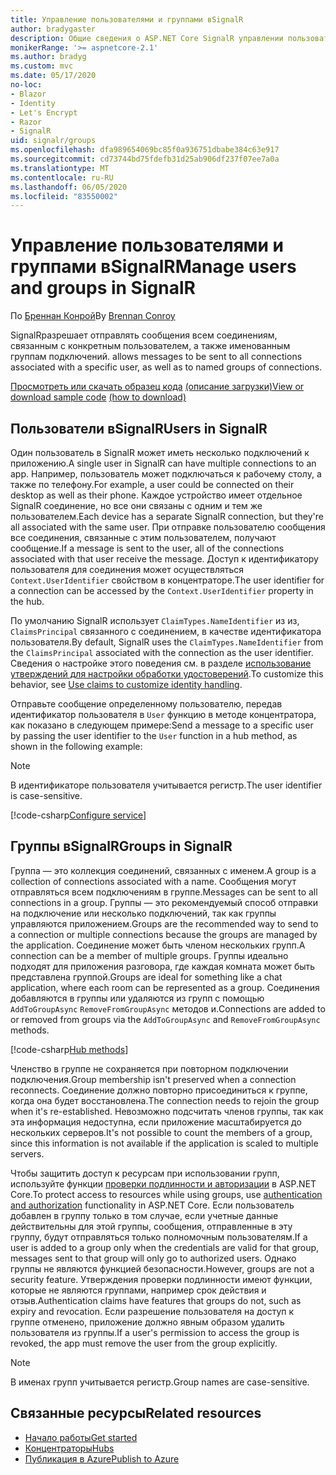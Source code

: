 ```yaml
---
title: Управление пользователями и группами вSignalR
author: bradygaster
description: Общие сведения о ASP.NET Core SignalR управлении пользователями и группами.
monikerRange: '>= aspnetcore-2.1'
ms.author: bradyg
ms.custom: mvc
ms.date: 05/17/2020
no-loc:
- Blazor
- Identity
- Let's Encrypt
- Razor
- SignalR
uid: signalr/groups
ms.openlocfilehash: dfa989654069bc85f0a936751dbabe384c63e917
ms.sourcegitcommit: cd73744bd75fdefb31d25ab906df237f07ee7a0a
ms.translationtype: MT
ms.contentlocale: ru-RU
ms.lasthandoff: 06/05/2020
ms.locfileid: "83550002"
---
```

# <a name="manage-users-and-groups-in-signalr"></a><span data-ttu-id="150e0-103">Управление пользователями и группами вSignalR</span><span class="sxs-lookup"><span data-stu-id="150e0-103">Manage users and groups in SignalR</span></span>

<span data-ttu-id="150e0-104">По [Бреннан Конрой](https://github.com/BrennanConroy)</span><span class="sxs-lookup"><span data-stu-id="150e0-104">By [Brennan Conroy](https://github.com/BrennanConroy)</span></span>

SignalR<span data-ttu-id="150e0-105">разрешает отправлять сообщения всем соединениям, связанным с конкретным пользователем, а также именованным группам подключений.</span><span class="sxs-lookup"><span data-stu-id="150e0-105"> allows messages to be sent to all connections associated with a specific user, as well as to named groups of connections.</span></span>

<span data-ttu-id="150e0-106">[Просмотреть или скачать образец кода](https://github.com/dotnet/AspNetCore.Docs/tree/master/aspnetcore/signalr/groups/sample/) [(описание загрузки)](xref:index#how-to-download-a-sample)</span><span class="sxs-lookup"><span data-stu-id="150e0-106">[View or download sample code](https://github.com/dotnet/AspNetCore.Docs/tree/master/aspnetcore/signalr/groups/sample/) [(how to download)](xref:index#how-to-download-a-sample)</span></span>

## <a name="users-in-signalr"></a><span data-ttu-id="150e0-107">Пользователи вSignalR</span><span class="sxs-lookup"><span data-stu-id="150e0-107">Users in SignalR</span></span>

<span data-ttu-id="150e0-108">Один пользователь в SignalR может иметь несколько подключений к приложению.</span><span class="sxs-lookup"><span data-stu-id="150e0-108">A single user in SignalR can have multiple connections to an app.</span></span> <span data-ttu-id="150e0-109">Например, пользователь может подключаться к рабочему столу, а также по телефону.</span><span class="sxs-lookup"><span data-stu-id="150e0-109">For example, a user could be connected on their desktop as well as their phone.</span></span> <span data-ttu-id="150e0-110">Каждое устройство имеет отдельное SignalR соединение, но все они связаны с одним и тем же пользователем.</span><span class="sxs-lookup"><span data-stu-id="150e0-110">Each device has a separate SignalR connection, but they're all associated with the same user.</span></span> <span data-ttu-id="150e0-111">При отправке пользователю сообщения все соединения, связанные с этим пользователем, получают сообщение.</span><span class="sxs-lookup"><span data-stu-id="150e0-111">If a message is sent to the user, all of the connections associated with that user receive the message.</span></span> <span data-ttu-id="150e0-112">Доступ к идентификатору пользователя для соединения может осуществляться `Context.UserIdentifier` свойством в концентраторе.</span><span class="sxs-lookup"><span data-stu-id="150e0-112">The user identifier for a connection can be accessed by the `Context.UserIdentifier` property in the hub.</span></span>

<span data-ttu-id="150e0-113">По умолчанию SignalR использует `ClaimTypes.NameIdentifier` из из, `ClaimsPrincipal` связанного с соединением, в качестве идентификатора пользователя.</span><span class="sxs-lookup"><span data-stu-id="150e0-113">By default, SignalR uses the `ClaimTypes.NameIdentifier` from the `ClaimsPrincipal` associated with the connection as the user identifier.</span></span> <span data-ttu-id="150e0-114">Сведения о настройке этого поведения см. в разделе [использование утверждений для настройки обработки удостоверений](xref:signalr/authn-and-authz#use-claims-to-customize-identity-handling).</span><span class="sxs-lookup"><span data-stu-id="150e0-114">To customize this behavior, see [Use claims to customize identity handling](xref:signalr/authn-and-authz#use-claims-to-customize-identity-handling).</span></span>

<span data-ttu-id="150e0-115">Отправьте сообщение определенному пользователю, передав идентификатор пользователя в `User` функцию в методе концентратора, как показано в следующем примере:</span><span class="sxs-lookup"><span data-stu-id="150e0-115">Send a message to a specific user by passing the user identifier to the `User` function in a hub method, as shown in the following example:</span></span>

> [!NOTE]
> <span data-ttu-id="150e0-116">В идентификаторе пользователя учитывается регистр.</span><span class="sxs-lookup"><span data-stu-id="150e0-116">The user identifier is case-sensitive.</span></span>

[!code-csharp[Configure service](groups/sample/Hubs/ChatHub.cs?range=29-32)]

## <a name="groups-in-signalr"></a><span data-ttu-id="150e0-117">Группы вSignalR</span><span class="sxs-lookup"><span data-stu-id="150e0-117">Groups in SignalR</span></span>

<span data-ttu-id="150e0-118">Группа — это коллекция соединений, связанных с именем.</span><span class="sxs-lookup"><span data-stu-id="150e0-118">A group is a collection of connections associated with a name.</span></span> <span data-ttu-id="150e0-119">Сообщения могут отправляться всем подключениям в группе.</span><span class="sxs-lookup"><span data-stu-id="150e0-119">Messages can be sent to all connections in a group.</span></span> <span data-ttu-id="150e0-120">Группы — это рекомендуемый способ отправки на подключение или несколько подключений, так как группы управляются приложением.</span><span class="sxs-lookup"><span data-stu-id="150e0-120">Groups are the recommended way to send to a connection or multiple connections because the groups are managed by the application.</span></span> <span data-ttu-id="150e0-121">Соединение может быть членом нескольких групп.</span><span class="sxs-lookup"><span data-stu-id="150e0-121">A connection can be a member of multiple groups.</span></span> <span data-ttu-id="150e0-122">Группы идеально подходят для приложения разговора, где каждая комната может быть представлена группой.</span><span class="sxs-lookup"><span data-stu-id="150e0-122">Groups are ideal for something like a chat application, where each room can be represented as a group.</span></span> <span data-ttu-id="150e0-123">Соединения добавляются в группы или удаляются из групп с помощью `AddToGroupAsync` `RemoveFromGroupAsync` методов и.</span><span class="sxs-lookup"><span data-stu-id="150e0-123">Connections are added to or removed from groups via the `AddToGroupAsync` and `RemoveFromGroupAsync` methods.</span></span>

[!code-csharp[Hub methods](groups/sample/Hubs/ChatHub.cs?range=15-27)]

<span data-ttu-id="150e0-124">Членство в группе не сохраняется при повторном подключении подключения.</span><span class="sxs-lookup"><span data-stu-id="150e0-124">Group membership isn't preserved when a connection reconnects.</span></span> <span data-ttu-id="150e0-125">Соединение должно повторно присоединиться к группе, когда она будет восстановлена.</span><span class="sxs-lookup"><span data-stu-id="150e0-125">The connection needs to rejoin the group when it's re-established.</span></span> <span data-ttu-id="150e0-126">Невозможно подсчитать членов группы, так как эта информация недоступна, если приложение масштабируется до нескольких серверов.</span><span class="sxs-lookup"><span data-stu-id="150e0-126">It's not possible to count the members of a group, since this information is not available if the application is scaled to multiple servers.</span></span>

<span data-ttu-id="150e0-127">Чтобы защитить доступ к ресурсам при использовании групп, используйте функции [проверки подлинности и авторизации](xref:signalr/authn-and-authz) в ASP.NET Core.</span><span class="sxs-lookup"><span data-stu-id="150e0-127">To protect access to resources while using groups, use [authentication and authorization](xref:signalr/authn-and-authz) functionality in ASP.NET Core.</span></span> <span data-ttu-id="150e0-128">Если пользователь добавлен в группу только в том случае, если учетные данные действительны для этой группы, сообщения, отправленные в эту группу, будут отправляться только полномочным пользователям.</span><span class="sxs-lookup"><span data-stu-id="150e0-128">If a user is added to a group only when the credentials are valid for that group, messages sent to that group will only go to authorized users.</span></span> <span data-ttu-id="150e0-129">Однако группы не являются функцией безопасности.</span><span class="sxs-lookup"><span data-stu-id="150e0-129">However, groups are not a security feature.</span></span> <span data-ttu-id="150e0-130">Утверждения проверки подлинности имеют функции, которые не являются группами, например срок действия и отзыв.</span><span class="sxs-lookup"><span data-stu-id="150e0-130">Authentication claims have features that groups do not, such as expiry and revocation.</span></span> <span data-ttu-id="150e0-131">Если разрешение пользователя на доступ к группе отменено, приложение должно явным образом удалить пользователя из группы.</span><span class="sxs-lookup"><span data-stu-id="150e0-131">If a user's permission to access the group is revoked, the app must remove the user from the group explicitly.</span></span>

> [!NOTE]
> <span data-ttu-id="150e0-132">В именах групп учитывается регистр.</span><span class="sxs-lookup"><span data-stu-id="150e0-132">Group names are case-sensitive.</span></span>

## <a name="related-resources"></a><span data-ttu-id="150e0-133">Связанные ресурсы</span><span class="sxs-lookup"><span data-stu-id="150e0-133">Related resources</span></span>

* [<span data-ttu-id="150e0-134">Начало работы</span><span class="sxs-lookup"><span data-stu-id="150e0-134">Get started</span></span>](xref:tutorials/signalr)
* [<span data-ttu-id="150e0-135">Концентраторы</span><span class="sxs-lookup"><span data-stu-id="150e0-135">Hubs</span></span>](xref:signalr/hubs)
* [<span data-ttu-id="150e0-136">Публикация в Azure</span><span class="sxs-lookup"><span data-stu-id="150e0-136">Publish to Azure</span></span>](xref:signalr/publish-to-azure-web-app)
